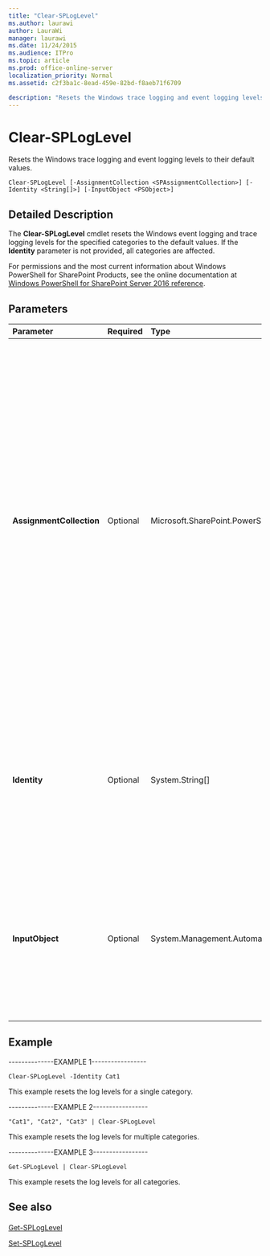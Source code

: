 ```yaml
---
title: "Clear-SPLogLevel"
ms.author: laurawi
author: LauraWi
manager: laurawi
ms.date: 11/24/2015
ms.audience: ITPro
ms.topic: article
ms.prod: office-online-server
localization_priority: Normal
ms.assetid: c2f3ba1c-8ead-459e-82bd-f8aeb71f6709

description: "Resets the Windows trace logging and event logging levels to their default values."
---
```


# Clear-SPLogLevel

Resets the Windows trace logging and event logging levels to their default values.
  
```
Clear-SPLogLevel [-AssignmentCollection <SPAssignmentCollection>] [-Identity <String[]>] [-InputObject <PSObject>]
```

## Detailed Description

The **Clear-SPLogLevel** cmdlet resets the Windows event logging and trace logging levels for the specified categories to the default values. If the **Identity** parameter is not provided, all categories are affected. 
  
For permissions and the most current information about Windows PowerShell for SharePoint Products, see the online documentation at [Windows PowerShell for SharePoint Server 2016 reference](https://go.microsoft.com/fwlink/p/?LinkId=671715).
  
## Parameters

|**Parameter**|**Required**|**Type**|**Description**|
|:-----|:-----|:-----|:-----|
|**AssignmentCollection** <br/> |Optional  <br/> |Microsoft.SharePoint.PowerShell.SPAssignmentCollection  <br/> |Manages objects for the purpose of proper disposal. Use of objects, such as **SPWeb** or **SPSite**, can use large amounts of memory and use of these objects in Windows PowerShell scripts requires proper memory management. Using the **SPAssignment** object, you can assign objects to a variable and dispose of the objects after they are needed to free up memory. When **SPWeb**, **SPSite**, or **SPSiteAdministration** objects are used, the objects are automatically disposed of if an assignment collection or the **Global** parameter is not used.  <br/> > [!NOTE]> When the **Global** parameter is used, all objects are contained in the global store. If objects are not immediately used, or disposed of by using the **Stop-SPAssignment** command, an out-of-memory scenario can occur.           |
|**Identity** <br/> |Optional  <br/> |System.String[]  <br/> |Specifies the name(s) of the category or set of categories to set the throttle for; for example, "Unified Logging Service". If the **Identity** parameter is not specified, the event throttling setting is applied to all categories in the farm.  <br/> Providing an invalid category is a non-terminating error and will be ignored.  <br/> |
|**InputObject** <br/> |Optional  <br/> |System.Management.Automation.PSObject  <br/> |Specifies the result of the **InputObject** parameter to be piped. The value can be a string in a format identical to the **Identity** parameter, or can be an **SPDiagnosticsCategory** object. The user can retrieve one or more categories from the **Get-SPLogLevel** cmdlet, modify their values, and then pipe the results to the **Set-SPLogLevel** cmdlet.  <br/> |
   
## Example

--------------EXAMPLE 1-----------------
  
```
Clear-SPLogLevel -Identity Cat1
```

This example resets the log levels for a single category.
  
--------------EXAMPLE 2-----------------
  
```
"Cat1", "Cat2", "Cat3" | Clear-SPLogLevel
```

This example resets the log levels for multiple categories.
  
--------------EXAMPLE 3-----------------
  
```
Get-SPLogLevel | Clear-SPLogLevel
```

This example resets the log levels for all categories.
  
## See also

#### 

[Get-SPLogLevel](get-sploglevel.md)
  
[Set-SPLogLevel](set-sploglevel.md)


